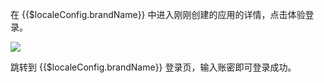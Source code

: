 <IntegrationDetailCard title="体验登录">

在 {{$localeConfig.brandName}} 中进入刚刚创建的应用的详情，点击体验登录。

![](~@imagesZhCn/integration/mastodon/3-1.png)

跳转到 {{$localeConfig.brandName}} 登录页，输入账密即可登录成功。

</IntegrationDetailCard>
